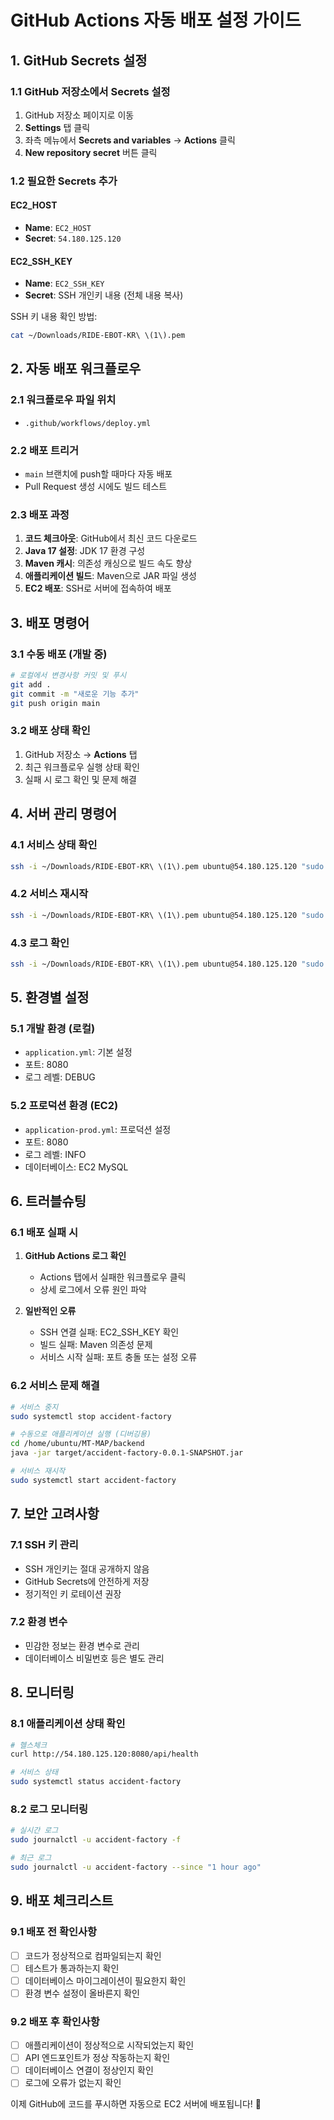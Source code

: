 # GitHub Actions 자동 배포 설정 가이드

## 1. GitHub Secrets 설정

### 1.1 GitHub 저장소에서 Secrets 설정
1. GitHub 저장소 페이지로 이동
2. **Settings** 탭 클릭
3. 좌측 메뉴에서 **Secrets and variables** → **Actions** 클릭
4. **New repository secret** 버튼 클릭

### 1.2 필요한 Secrets 추가

#### EC2_HOST
- **Name**: `EC2_HOST`
- **Secret**: `54.180.125.120`

#### EC2_SSH_KEY
- **Name**: `EC2_SSH_KEY`
- **Secret**: SSH 개인키 내용 (전체 내용 복사)

SSH 키 내용 확인 방법:
```bash
cat ~/Downloads/RIDE-EBOT-KR\ \(1\).pem
```

## 2. 자동 배포 워크플로우

### 2.1 워크플로우 파일 위치
- `.github/workflows/deploy.yml`

### 2.2 배포 트리거
- `main` 브랜치에 push할 때마다 자동 배포
- Pull Request 생성 시에도 빌드 테스트

### 2.3 배포 과정
1. **코드 체크아웃**: GitHub에서 최신 코드 다운로드
2. **Java 17 설정**: JDK 17 환경 구성
3. **Maven 캐시**: 의존성 캐싱으로 빌드 속도 향상
4. **애플리케이션 빌드**: Maven으로 JAR 파일 생성
5. **EC2 배포**: SSH로 서버에 접속하여 배포

## 3. 배포 명령어

### 3.1 수동 배포 (개발 중)
```bash
# 로컬에서 변경사항 커밋 및 푸시
git add .
git commit -m "새로운 기능 추가"
git push origin main
```

### 3.2 배포 상태 확인
1. GitHub 저장소 → **Actions** 탭
2. 최근 워크플로우 실행 상태 확인
3. 실패 시 로그 확인 및 문제 해결

## 4. 서버 관리 명령어

### 4.1 서비스 상태 확인
```bash
ssh -i ~/Downloads/RIDE-EBOT-KR\ \(1\).pem ubuntu@54.180.125.120 "sudo systemctl status accident-factory"
```

### 4.2 서비스 재시작
```bash
ssh -i ~/Downloads/RIDE-EBOT-KR\ \(1\).pem ubuntu@54.180.125.120 "sudo systemctl restart accident-factory"
```

### 4.3 로그 확인
```bash
ssh -i ~/Downloads/RIDE-EBOT-KR\ \(1\).pem ubuntu@54.180.125.120 "sudo journalctl -u accident-factory -f"
```

## 5. 환경별 설정

### 5.1 개발 환경 (로컬)
- `application.yml`: 기본 설정
- 포트: 8080
- 로그 레벨: DEBUG

### 5.2 프로덕션 환경 (EC2)
- `application-prod.yml`: 프로덕션 설정
- 포트: 8080
- 로그 레벨: INFO
- 데이터베이스: EC2 MySQL

## 6. 트러블슈팅

### 6.1 배포 실패 시
1. **GitHub Actions 로그 확인**
   - Actions 탭에서 실패한 워크플로우 클릭
   - 상세 로그에서 오류 원인 파악

2. **일반적인 오류**
   - SSH 연결 실패: EC2_SSH_KEY 확인
   - 빌드 실패: Maven 의존성 문제
   - 서비스 시작 실패: 포트 충돌 또는 설정 오류

### 6.2 서비스 문제 해결
```bash
# 서비스 중지
sudo systemctl stop accident-factory

# 수동으로 애플리케이션 실행 (디버깅용)
cd /home/ubuntu/MT-MAP/backend
java -jar target/accident-factory-0.0.1-SNAPSHOT.jar

# 서비스 재시작
sudo systemctl start accident-factory
```

## 7. 보안 고려사항

### 7.1 SSH 키 관리
- SSH 개인키는 절대 공개하지 않음
- GitHub Secrets에 안전하게 저장
- 정기적인 키 로테이션 권장

### 7.2 환경 변수
- 민감한 정보는 환경 변수로 관리
- 데이터베이스 비밀번호 등은 별도 관리

## 8. 모니터링

### 8.1 애플리케이션 상태 확인
```bash
# 헬스체크
curl http://54.180.125.120:8080/api/health

# 서비스 상태
sudo systemctl status accident-factory
```

### 8.2 로그 모니터링
```bash
# 실시간 로그
sudo journalctl -u accident-factory -f

# 최근 로그
sudo journalctl -u accident-factory --since "1 hour ago"
```

## 9. 배포 체크리스트

### 9.1 배포 전 확인사항
- [ ] 코드가 정상적으로 컴파일되는지 확인
- [ ] 테스트가 통과하는지 확인
- [ ] 데이터베이스 마이그레이션이 필요한지 확인
- [ ] 환경 변수 설정이 올바른지 확인

### 9.2 배포 후 확인사항
- [ ] 애플리케이션이 정상적으로 시작되었는지 확인
- [ ] API 엔드포인트가 정상 작동하는지 확인
- [ ] 데이터베이스 연결이 정상인지 확인
- [ ] 로그에 오류가 없는지 확인

이제 GitHub에 코드를 푸시하면 자동으로 EC2 서버에 배포됩니다! 🚀
